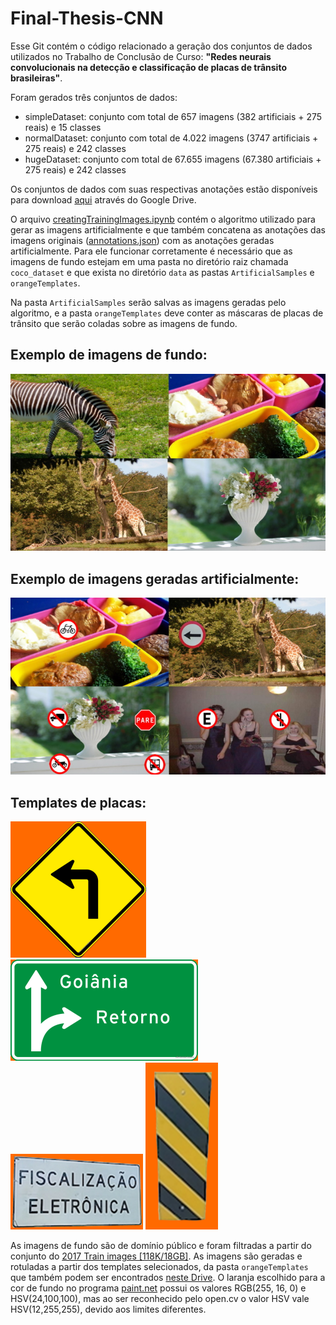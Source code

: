 # Final-Thesis-CNN
 
Esse Git contém o código relacionado a geração dos conjuntos de dados utilizados no Trabalho de Conclusão de Curso: **"Redes neurais convolucionais na detecção e classificação de placas de trânsito brasileiras"**. 

Foram gerados três conjuntos de dados:

- simpleDataset: conjunto com total de 657 imagens (382 artificiais + 275 reais) e 15 classes
- normalDataset: conjunto com total de 4.022 imagens (3747 artificiais + 275 reais) e 242 classes
- hugeDataset: conjunto com total de 67.655 imagens (67.380 artificiais + 275 reais) e 242 classes

Os conjuntos de dados com suas respectivas anotações estão disponíveis para download [aqui](https://drive.google.com/drive/folders/1-GTAjtc_tkahRe-0zcQx3Kfso2R_0Nq7?usp=sharing) através do Google Drive.

O arquivo [creatingTrainingImages.ipynb](https://github.com/JPVercosa/Final-Thesis-Dataset/blob/main/creatingTrainingImages.ipynb) contém o algoritmo utilizado para gerar as imagens artificialmente e que também concatena as anotações das imagens originais ([annotations.json](https://github.com/JPVercosa/Final-Thesis-Dataset/blob/main/data/annotations.json)) com as anotações geradas artificialmente. Para ele funcionar corretamente é necessário que as imagens de fundo estejam em uma pasta no diretório raiz chamada `coco_dataset` e que exista no diretório `data` as pastas `ArtificialSamples` e `orangeTemplates`.

Na pasta `ArtificialSamples` serão salvas as imagens geradas pelo algoritmo, e a pasta `orangeTemplates` deve conter as máscaras de placas de trânsito que serão coladas sobre as imagens de fundo.

## Exemplo de imagens de fundo: 

![Exemplo de imagens de fundo](assets/BackgroundSamplesExample.jpg)


## Exemplo de imagens geradas artificialmente:

![Exemplos de imagens artificiais](assets/ArtificialSamplesExample.jpg)


## Templates de placas:

![Template A-1a](assets/A-1a_000.jpg)
![Template I-O](assets/I-O_015.jpg)
![Template O-FE](assets/O-FE_012.jpg)
![Template O-MP](assets/O-MP_001.jpg)

As imagens de fundo são de domínio público e foram filtradas a partir do conjunto do [2017 Train images [118K/18GB]](https://cocodataset.org/#download).
As imagens são geradas e rotuladas a partir dos templates selecionados, da pasta `orangeTemplates` que também podem ser encontrados [neste Drive](https://drive.google.com/drive/folders/1-GTAjtc_tkahRe-0zcQx3Kfso2R_0Nq7).
O laranja escolhido para a cor de fundo no programa [paint.net](https://www.getpaint.net/) possui os valores RGB(255, 16, 0) e HSV(24,100,100), mas ao ser reconhecido pelo open.cv o valor HSV vale HSV(12,255,255), devido aos limites diferentes.
